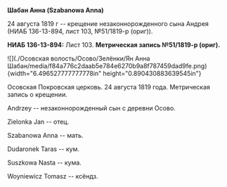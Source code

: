 **Шабан Анна (Szabanowa Anna)**

24 августа 1819 г -- крещение незаконнорожденного сына Андрея (НИАБ
136-13-894, лист 103, №51/1819-р (ориг)).

**НИАБ 136-13-894:** Лист 103. **Метрическая запись №51/1819-р (ориг).**

![](./Осовская волость/Осово/Зелёнки/Ян Анна Шабан/media/f84a776c2daab5e784e6270b9a8f787459dad9fe.png){width="6.496527777777778in"
height="0.890430883639545in"}

Осовская Покровская церковь. 24 августа 1819 года. Метрическая запись о
крещении.

Andrzey -- незаконнорожденный сын с деревни Осовo.

Zielonka Jan -- отец.

Szabanowa Anna -- мать.

Dudaronek Taras -- кум.

Suszkowa Nasta -- кума.

Woyniewicz Tomasz -- ксёндз.
